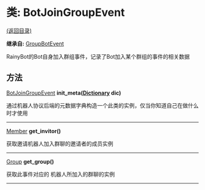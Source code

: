 # 类: BotJoinGroupEvent  
[(返回目录)](README.md)  
  
**继承自:** [GroupBotEvent](GroupBotEvent.md)  
  
RainyBot的Bot自身加入群组事件，记录了Bot加入某个群组的事件的相关数据  
  
## 方法 
  
[BotJoinGroupEvent](BotJoinGroupEvent.md) **init_meta([Dictionary](https://docs.godotengine.org/en/latest/classes/class_dictionary.html) dic)**  
  
通过机器人协议后端的元数据字典构造一个此类的实例，仅当你知道自己在做什么时才使用  
  
---  
  
[Member](Member.md) **get_invitor()**  
  
获取邀请机器人加入群聊的邀请者的成员实例  
  
---  
  
[Group](Group.md) **get_group()**  
  
获取此事件对应的	机器人所加入的群聊的实例  
  
---  
  

